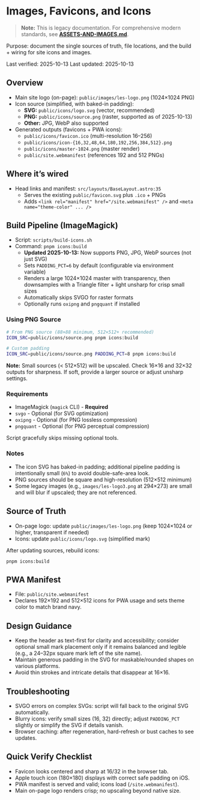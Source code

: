 # Images, Favicons, and Icons

> **Note:** This is legacy documentation. For comprehensive modern standards, see **[ASSETS-AND-IMAGES.md](./ASSETS-AND-IMAGES.md)**.

Purpose: document the single sources of truth, file locations, and the build + wiring for site icons and images.

Last verified: 2025-10-13
Last updated: 2025-10-13

## Overview

- Main site logo (on-page): `public/images/les-logo.png` (1024×1024 PNG)
- Icon source (simplified, with baked-in padding):
  - **SVG:** `public/icons/logo.svg` (vector, recommended)
  - **PNG:** `public/icons/source.png` (raster, supported as of 2025-10-13)
  - **Other:** JPG, WebP also supported
- Generated outputs (favicons + PWA icons):
  - `public/icons/favicon.ico` (multi-resolution 16–256)
  - `public/icons/icon-{16,32,48,64,180,192,256,384,512}.png`
  - `public/icons/master-1024.png` (master render)
  - `public/site.webmanifest` (references 192 and 512 PNGs)

## Where it’s wired

- Head links and manifest: `src/layouts/BaseLayout.astro:35`
  - Serves the existing `public/favicon.svg` plus `.ico` + PNGs
  - Adds `<link rel="manifest" href="/site.webmanifest" />` and `<meta name="theme-color" ... />`

## Build Pipeline (ImageMagick)

- Script: `scripts/build-icons.sh`
- Command: `pnpm icons:build`
  - **Updated 2025-10-13:** Now supports PNG, JPG, WebP sources (not just SVG)
  - Sets `PADDING_PCT=6` by default (configurable via environment variable)
  - Renders a large 1024×1024 master with transparency, then downsamples with a Triangle filter + light unsharp for crisp small sizes
  - Automatically skips SVGO for raster formats
  - Optionally runs `oxipng` and `pngquant` if installed

### Using PNG Source

```bash
# From PNG source (88×88 minimum, 512×512+ recommended)
ICON_SRC=public/icons/source.png pnpm icons:build

# Custom padding
ICON_SRC=public/icons/source.png PADDING_PCT=8 pnpm icons:build
```

**Note:** Small sources (< 512×512) will be upscaled. Check 16×16 and 32×32 outputs for sharpness. If soft, provide a larger source or adjust unsharp settings.

### Requirements

- ImageMagick (`magick` CLI) - **Required**
- `svgo` - Optional (for SVG optimization)
- `oxipng` - Optional (for PNG lossless compression)
- `pngquant` - Optional (for PNG perceptual compression)

Script gracefully skips missing optional tools.

### Notes

- The icon SVG has baked-in padding; additional pipeline padding is intentionally small (`6%`) to avoid double-safe-area look.
- PNG sources should be square and high-resolution (512×512 minimum)
- Some legacy images (e.g., `images/les-logo3.png` at 294×273) are small and will blur if upscaled; they are not referenced.

## Source of Truth

- On-page logo: update `public/images/les-logo.png` (keep 1024×1024 or higher, transparent if needed)
- Icons: update `public/icons/logo.svg` (simplified mark)

After updating sources, rebuild icons:

```
pnpm icons:build
```

## PWA Manifest

- File: `public/site.webmanifest`
- Declares 192×192 and 512×512 icons for PWA usage and sets theme color to match brand navy.

## Design Guidance

- Keep the header as text-first for clarity and accessibility; consider optional small mark placement only if it remains balanced and legible (e.g., a 24–32px square mark left of the site name).
- Maintain generous padding in the SVG for maskable/rounded shapes on various platforms.
- Avoid thin strokes and intricate details that disappear at 16×16.

## Troubleshooting

- SVGO errors on complex SVGs: script will fall back to the original SVG automatically.
- Blurry icons: verify small sizes (16, 32) directly; adjust `PADDING_PCT` slightly or simplify the SVG if details vanish.
- Browser caching: after regeneration, hard-refresh or bust caches to see updates.

## Quick Verify Checklist

- Favicon looks centered and sharp at 16/32 in the browser tab.
- Apple touch icon (180×180) displays with correct safe padding on iOS.
- PWA manifest is served and valid; icons load (`/site.webmanifest`).
- Main on-page logo renders crisp; no upscaling beyond native size.

